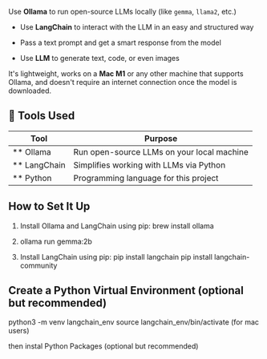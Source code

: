 Use **Ollama** to run open-source LLMs locally (like `gemma`, `llama2`, etc.)
- Use **LangChain** to interact with the LLM in an easy and structured way
- Pass a text prompt and get a smart response from the model

- Use **LLM** to generate text, code, or even images

It's lightweight, works on a **Mac M1** or any other machine that supports Ollama, and doesn't require an internet connection once the model is downloaded.


## 🔧 Tools Used

| Tool          | Purpose                                      |
|---------------|----------------------------------------------|
| ** Ollama     | Run open-source LLMs on your local machine   |
| ** LangChain  | Simplifies working with LLMs via Python      |
| ** Python     | Programming language for this project        |

##  How to Set It Up
1. Install Ollama and LangChain using pip:
brew install ollama

2. ollama run gemma:2b
3. Install LangChain using pip:
pip install langchain
pip install langchain-community


## Create a Python Virtual Environment (optional but recommended)
python3 -m venv langchain_env
source langchain_env/bin/activate (for mac users)

then instal  Python Packages (optional but recommended)

